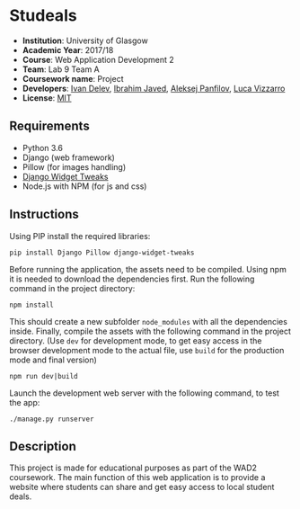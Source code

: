 # Studeals

- **Institution**: University of Glasgow
- **Academic Year**: 2017/18
- **Course**: Web Application Development 2
- **Team**: Lab 9 Team A
- **Coursework name**: Project
- **Developers**: [Ivan Delev](mailto:2262800d@student.gla.ac.uk), [Ibrahim Javed](mailto:2265799j@student.gla.ac.uk), [Aleksej Panfilov](mailto:2205693p@student.gla.ac.uk), [Luca Vizzarro](mailto:2252593v@student.gla.ac.uk)
- **License**: [MIT](https://opensource.org/licenses/mit-license.php)

## Requirements

- Python 3.6
- Django (web framework)
- Pillow (for images handling)
- [Django Widget Tweaks](https://github.com/jazzband/django-widget-tweaks)
- Node.js with NPM (for js and css)

## Instructions

Using PIP install the required libraries:
```
pip install Django Pillow django-widget-tweaks
```
Before running the application, the assets need to be compiled. Using npm it is needed to download the dependencies first. Run the following command in the project directory:
```
npm install
```
This should create a new subfolder `node_modules` with all the dependencies inside. Finally, compile the assets with the following command in the project directory. (Use `dev` for development mode, to get easy access in the browser development mode to the actual file, use `build` for the production mode and final version)
```
npm run dev|build
```
Launch the development web server with the following command, to test the app:
```
./manage.py runserver
```
## Description

This project is made for educational purposes as part of the WAD2 coursework.
The main function of this web application is to provide a website where students can share and get easy access to local student deals.
